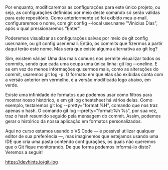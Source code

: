 Por enquanto, modificaremos as configurações para este único projeto, ou seja, as configurações definidas por meio deste comando só serão válidas para este repositório. Como anteriormente só foi exibido meu e-mail, configuraremos o nome, com git config --local user.name "Vinicius Dias", após o qual pressionaremos "Enter".

Poderemos visualizar as configurações salvas por meio de git config user.name, ou git config user.email. Então, os commits que fizermos a partir daqui terão este nome. Mas será que existe alguma alternativa ao git log?

Sim, existem várias! Uma das mais comuns nos permite visualizar todos os commits, sendo que cada uma ocupa uma única linha: git log --oneline. E se em vez de menos informações quisermos mais, como as alterações do commit, usaremos git log -p. O formato em que elas são exibidas conta com a versão anterior em vermelho, e a versão modificada logo abaixo, em verde.

Existe uma infinidade de formatos que podemos usar como filtros para mostrar nosso histórico, e em git log cheatsheet há vários delas. Como exemplo, testaremos git log --pretty="format:%H", comando que nos traz apenas o hash. O comando git log --pretty="format:%h %s", por sua vez, traz o hash resumido seguido pela mensagem do commit. Assim, podemos gerar o histórico da nossa aplicação em formatos personalizados.

Aqui no curso estamos usando o VS Code — é possível utilizar qualquer editor de sua preferência —, mas imaginemos que estejamos usando uma IDE que cria uma pasta contendo configurações, os quais não queremos que o Git fique monitorando. De que forma podemos informá-lo disto? Veremos a seguir!


https://devhints.io/git-log